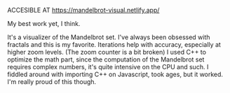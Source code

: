 ACCESIBLE AT https://mandelbrot-visual.netlify.app/

My best work yet, I think.

It's a visualizer of the Mandelbrot set. I've always been obsessed with fractals and this is my favorite. Iterations help with accuracy, especially at higher zoom levels. (The zoom counter is a bit broken)
I used C++ to optimize the math part, since the computation of the Mandelbrot set requires complex numbers, it's quite intensive on the CPU and such. I fiddled around with importing C++ on Javascript, took ages, but it worked. I'm really proud of this though.
